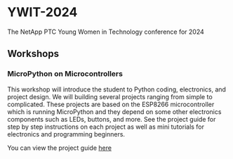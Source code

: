 # YWIT-2024
The NetApp PTC Young Women in Technology conference for 2024

## Workshops

### MicroPython on Microcontrollers
This workshop will introduce the student to Python coding, electronics, and project
design. We will building several projects ranging from simple to complicated. These
projects are based on the ESP8266 microcontroller which is running MicroPython and
they depend on some other electronics components such as LEDs, buttons, and more.
See the project guide for step by step instructions on each project as well as mini
tutorials for electronics and programming beginners.

You can view the project guide [here](https://netapp-ptc.github.io/YWIT-2024/project_guide.pdf)
